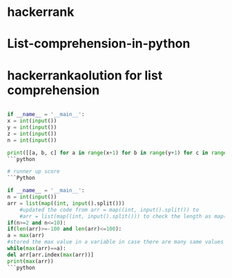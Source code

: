 # hackerrank



# List-comprehension-in-python

# hackerrankaolution for list comprehension

```python

if __name__ = '__main__':
x = int(input())
y = int(input())
z = int(input())
n = int(input())

print([[a, b, c] for a in range(x+1) for b in range(y+1) for c in range(z+1) if(x+y+z! =n)])
```python

# runner up score
```Python

if __name__ = '__main__':
n = int(input())
arr = list(map((int, input().split()))
	#updated the code from arr = map((int, input().split()) to
	#arr = list(map((int, input().split())) to check the length as map() doesn't support the len() function
if(n>=2 and n<=10):
if(len(arr)>=-100 and len(arr)<=100):
a = max(arr)
#stored the max value in a variable in case there are many same values of max then we have to delete all of them
while(max(arr)==a):
del arr[arr.index(max(arr))]
print(max(arr))
```python
	




